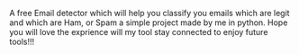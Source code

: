 A free Email detector which will help you classify you emails which are legit and which are Ham, or Spam a simple project made by me in python. Hope you will love the exprience will my tool stay connected to enjoy future tools!!!
